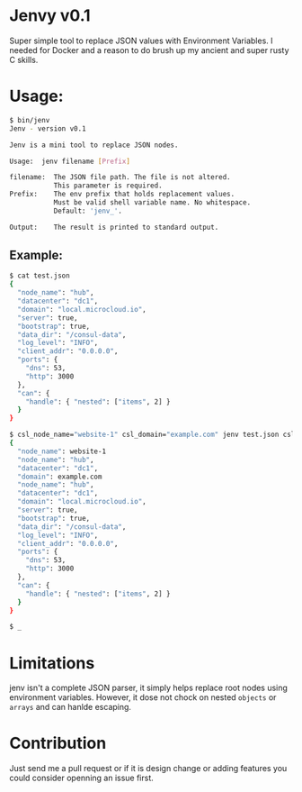 # Jenvy v0.1

Super simple tool to replace JSON values with Environment Variables. I needed for Docker and a reason to do brush up my ancient and super rusty C skills.


# Usage:

```sh
$ bin/jenv 
Jenv - version v0.1

Jenv is a mini tool to replace JSON nodes.

Usage:  jenv filename [Prefix]

filename:  The JSON file path. The file is not altered.
           This parameter is required.
Prefix:    The env prefix that holds replacement values.
           Must be valid shell variable name. No whitespace.
           Default: 'jenv_'.

Output:    The result is printed to standard output.

```
## Example:

```sh
$ cat test.json 
{
  "node_name": "hub",
  "datacenter": "dc1",
  "domain": "local.microcloud.io",
  "server": true,
  "bootstrap": true,
  "data_dir": "/consul-data",
  "log_level": "INFO",
  "client_addr": "0.0.0.0",
  "ports": {
    "dns": 53,
    "http": 3000
  },
  "can": {
    "handle": { "nested": ["items", 2] }
  }
}

$ csl_node_name="website-1" csl_domain="example.com" jenv test.json csl_
{
  "node_name": website-1
  "node_name": "hub",
  "datacenter": "dc1",
  "domain": example.com
  "node_name": "hub",
  "datacenter": "dc1",
  "domain": "local.microcloud.io",
  "server": true,
  "bootstrap": true,
  "data_dir": "/consul-data",
  "log_level": "INFO",
  "client_addr": "0.0.0.0",
  "ports": {
    "dns": 53,
    "http": 3000
  },
  "can": {
    "handle": { "nested": ["items", 2] }
  }
}

$ _ 

```

# Limitations

jenv isn't a complete JSON parser, it simply helps replace root nodes using environment variables.
However, it dose not chock on nested `objects` or `arrays` and can hanlde escaping.


# Contribution
Just send me a pull request or if it is design change or adding features you could consider openning an issue first.
